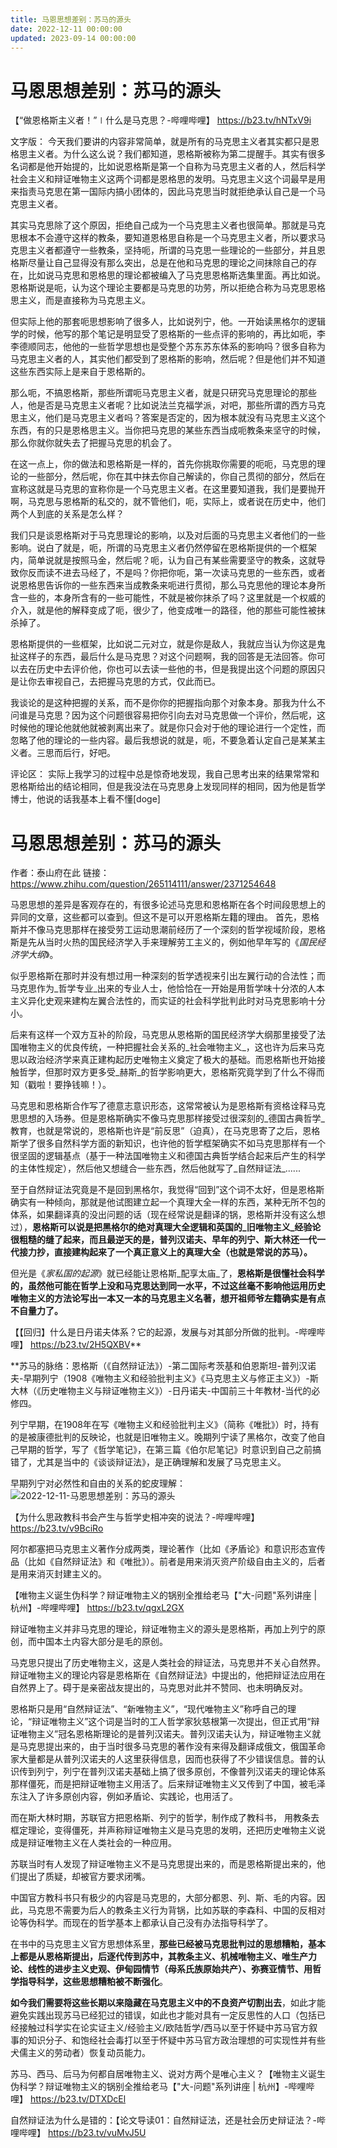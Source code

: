 ```yaml
---
title: 马恩思想差别：苏马的源头
date: 2022-12-11 00:00:00
updated: 2023-09-14 00:00:00
---
```


# 马恩思想差别：苏马的源头

【“做恩格斯主义者！”∣什么是马克思？-哔哩哔哩】 https://b23.tv/hNTxV9i

文字版：
今天我们要讲的内容非常简单，就是所有的马克思主义者其实都只是恩格思主义者。为什么这么说？我们都知道，恩格斯被称为第二提醒手。其实有很多名词都是他开始提的，比如说恩格斯是第一个自称为马克思主义者的人，然后科学社会主义和辩证唯物主义这两个词都是恩格思的发明。马克思主义这个词最早是用来指责马克思在第一国际内搞小团体的，因此马克思当时就拒绝承认自己是一个马克思主义者。

其实马克思除了这个原因，拒绝自己成为一个马克思主义者也很简单。那就是马克思根本不会遵守这样的教条，要知道恩格思自称是一个马克思主义者，所以要求马克思主义者都遵守一些教条，坚持呃，所谓的马克思一些理论的一些部分，并且恩格斯尽量让自己显得没有那么突出，总是在他和马克思的理论之间抹除自己的存在，比如说马克思和恩格思的理论都被编入了马克思恩格斯选集里面。再比如说。恩格斯说是呃，认为这个理论主要都是马克思的功劳，所以拒绝合称为马克思恩格思主义，而是直接称为马克思主义。

但实际上他的那套呃思想影响了很多人，比如说列宁，他。一开始读黑格尔的逻辑学的时候，他写的那个笔记是明显受了恩格斯的一些点评的影响的，再比如呃，李李德顺同志，他他的一些哲学思想也是受整个苏东苏东体系的影响吗？很多自称为马克思主义者的人，其实他们都受到了恩格斯的影响，然后呢？但是他们并不知道这些东西实际上是来自于恩格斯的。

那么呃，不搞恩格斯，那些所谓呃马克思主义者，就是只研究马克思理论的那些人，他是否是马克思主义者呢？比如说法兰克福学派，对吧，那些所谓的西方马克思主义，他们是马克思主义者吗？答案是否定的，因为根本就没有马克思主义这个东西，有的只是恩格思主义。当你把马克思的某些东西当成呃教条来坚守的时候，那么你就你就失去了把握马克思的机会了。

在这一点上，你的做法和恩格斯是一样的，首先你挑取你需要的呃呃，马克思的理论的一些部分，然后呢，你在其中抹去你自己解读的，你自己贯彻的部分，然后在宣称这就是马克思的宣称你是一个马克思主义者。在这里要知道我，我们是要抛开啊，马克思与恩格斯的私交的，就不管他们，呃，实际上，或者说在历史中，他们两个人到底的关系是怎么样？

我们只是谈恩格斯对于马克思理论的影响，以及对后面的马克思主义者他们的一些影响。说白了就是，呃，所谓的马克思主义者仍然停留在恩格斯提供的一个框架内，简单说就是按照马金，然后呢？呃，认为自己有某些需要坚守的教条，这就导致你反而读不进去马经了，不是吗？你把你呃，第一次读马克思的一些东西，或者说恩格思告诉你的一些东西来当成教条来呃进行贯彻，那么马克思他的理论本身所含一些的，本身所含有的一些可能性，不就是被你抹杀了吗？这里就是一个权威的介入，就是他的解释变成了呃，很少了，他变成唯一的路径，他的那些可能性被抹杀掉了。

恩格斯提供的一些框架，比如说二元对立，就是你是敌人，我就应当认为你这是鬼扯这样子的东西，最后什么是马克思？对这个问题啊，我的回答是无法回答。你可以去在历史中去评价他，你也可以去读一些他的书，但是我提出这个问题的原因只是让你去审视自己，去把握马克思的方式，仅此而已。

我谈论的是这种把握的关系，而不是你你的把握指向那个对象本身。那我为什么不问谁是马克思？因为这个问题很容易把你引向去对马克思做一个评价，然后呢，这时候他的理论他就他就被剥离出来了。就是你只会对于他的理论进行一个定性，而忽略了他的理论的一些内容。最后我想说的就是，呃，不要急着认定自己是某某主义者。三思而后行，好吧。

评论区：
实际上我学习的过程中总是惊奇地发现，我自己思考出来的结果常常和恩格斯给出的结论相同，但是我没法在马克思身上发现同样的相同，因为他是哲学博士，他说的话我基本上看不懂[doge]

# 马恩思想差别：苏马的源头

作者：泰山府在此 链接：https://www.zhihu.com/question/265114111/answer/2371254648

马恩思想的差异是客观存在的，有很多论述马克思和恩格斯在各个时间段思想上的异同的文章，这些都可以查到。但这不是可以开恩格斯左籍的理由。
首先，恩格斯并不像马克思那样在接受劳工运动思潮前经历了一个深刻的哲学视域阶段，恩格斯是先从当时火热的国民经济学入手来理解劳工主义的，例如他早年写的《_国民经济学大纲_》。

似乎恩格斯在那时并没有想过用一种深刻的哲学透视来引出左翼行动的合法性；而马克思作为_哲学专业_出来的专业人士，他恰恰在一开始是用哲学味十分浓的人本主义异化史观来建构左翼合法性的，而实证的社会科学批判此时对马克思影响十分小。

后来有这样一个双方互补的阶段，马克思从恩格斯的国民经济学大纲那里接受了法国唯物主义的优良传统，一种把握社会关系的_社会唯物主义_，这也许为后来马克思以政治经济学来真正建构起历史唯物主义奠定了极大的基础。而恩格斯也开始接触哲学，但那时双方更多受_赫斯_的哲学影响更大，恩格斯究竟学到了什么不得而知（戳啦！要挣钱嘛！）。

马克思和恩格斯合作写了德意志意识形态，这常常被认为是恩格斯有资格诠释马克思思想的入场券。但是恩格斯确实不像马克思那样接受过很深刻的_德国古典哲学_教育，也就是常说的，恩格斯也许是“前反思”（迫真），在马克思寄了之后，恩格斯学了很多自然科学方面的新知识，也许他的哲学框架确实不如马克思那样有一个很坚固的逻辑基点（基于一种法国唯物主义和德国古典哲学结合起来后产生的科学的主体性规定），然后他又想缝合一些东西，然后他就写了_自然辩证法_......

至于自然辩证法究竟是不是回到黑格尔，我觉得“回到”这个词不太好，但是恩格斯确实有一种倾向，那就是他试图建立起一个真理大全一样的东西，某种无所不包的体系，如果翻译真的没出问题的话（现在经常说是翻译的锅，恩格斯并没有这么想过），**恩格斯可以说是把黑格尔的绝对真理大全逻辑和英国的_旧唯物主义_经验论很粗糙的缝了起来，而且最逆天的是，普列汉诺夫、早年的列宁、斯大林还一代一代接力抄，直接建构起来了一个真正意义上的真理大全（也就是常说的苏马）。**

但光是《_家私国的起源_》就已经能让恩格斯_配享太庙_了，**恩格斯是很懂社会科学的，虽然他可能在哲学上没和马克思达到同一水平，不过这丝毫不影响他运用历史唯物主义的方法论写出一本又一本的马克思主义名著，想开祖师爷左籍确实是有点不自量力了。**

【【回归】什么是日丹诺夫体系？它的起源，发展与对其部分所做的批判。-哔哩哔哩】 https://b23.tv/2H5QXBV**

**苏马的脉络：恩格斯（《自然辩证法》）-第二国际考茨基和伯恩斯坦-普列汉诺夫-早期列宁（1908《唯物主义和经验批判主义》《马克思主义与修正主义》）-斯大林（《历史唯物主义与辩证唯物主义》）-日丹诺夫-中国前三十年教材-当代的必修四。

列宁早期，在1908年在写《唯物主义和经验批判主义》（简称《唯批》）时，持有的是被康德批判的反映论，也就是旧唯物主义。晚期列宁读了黑格尔，改变了他自己早期的哲学，写了《哲学笔记》，在第三篇《伯尔尼笔记》时意识到自己之前搞错了，尤其是当中的《谈谈辩证法》，是正确理解和发展了马克思主义。

早期列宁对必然性和自由的关系的蛇皮理解：
![2022-12-11-马恩思想差别：苏马的源头](assets/2022-12-11-马恩思想差别：苏马的源头.jpeg)

【为什么思政教科书会产生与哲学史相冲突的说法？-哔哩哔哩】 https://b23.tv/v9BciRo

阿尔都塞把马克思主义著作分成两类，理论著作（比如《矛盾论》和意识形态宣传品（比如《自然辩证法》和《唯批》）。前者是用来消灭资产阶级自由主义的，后者是用来消灭封建主义的。

【唯物主义诞生伪科学？辩证唯物主义的锅别全推给老马【"大-问题"系列讲座 | 杭州】-哔哩哔哩】 https://b23.tv/qgxL2GX

辩证唯物主义并非马克思的理论，辩证唯物主义的源头是恩格斯，再加上列宁的原创，而中国本土内容大部分是毛的原创。

马克思只提出了历史唯物主义，这是人类社会的辩证法，马克思并不关心自然界。辩证唯物主义的理论内容是恩格斯在《自然辩证法》中提出的，他把辩证法应用在自然界上了。碍于是亲密战友提出的，马克思对此并不赞同、也未明确反对。

恩格斯只是用“自然辩证法”、“新唯物主义”，“现代唯物主义”称呼自己的理论，“辩证唯物主义”这个词是当时的工人哲学家狄慈根第一次提出，但正式用“辩证唯物主义”冠名恩格斯理论的是普列汉诺夫。普列汉诺夫认为，辩证唯物主义就是马克思提出来的，由于当时很多马克思的著作没有来得及翻译成俄文，俄国革命家大量都是从普列汉诺夫的人这里获得信息，因而也获得了不少错误信息。普的认识传到列宁，列宁在普列汉诺夫基础上搞了很多原创，不像普列汉诺夫的理论体系那样僵死，而是把辩证唯物主义用活了。后来辩证唯物主义又传到了中国，被毛泽东注入了许多原创内容，例如矛盾论、实践论，也用活了。

而在斯大林时期，苏联官方把恩格斯、列宁的哲学，制作成了教科书， 用教条去框定理论，变得僵死，并声称辩证唯物主义是马克思的发明，还把历史唯物主义说成是辩证唯物主义在人类社会的一种应用。

苏联当时有人发现了辩证唯物主义不是马克思提出来的，而是恩格斯提出来的，他们提出了质疑，却被官方要求闭嘴。

中国官方教科书只有极少的内容是马克思的，大部分都恩、列、斯、毛的内容。因此，马克思不需要为后人的教条主义行为背锅，比如苏联的李森科、中国的反相对论等伪科学。而现在的哲学基本上都承认自己没有办法指导科学了。

在书中的马克思主义官方思想体系里，**那些已经被马克思批判过的思想糟粕，基本上都是从恩格斯提出，后逐代传到苏中，其教条主义、机械唯物主义、唯生产力论、线性的进步主义史观、伊甸园情节（母系氏族原始共产）、弥赛亚情节、用哲学指导科学，这些思想糟粕被不断强化**。

**如今我们需要将这些长期以来隐藏在马克思主义中的不良资产切割出去**，如此才能避免实践出现苏马已经犯过的错误，如此也才能对具有一定反思性的人口（包括已经接触过科学实在论实证主义/经验主义/欧陆哲学/西马以至于怀疑中苏马官方叙事的知识分子、和饱经社会毒打以至于怀疑中苏马官方政治理想的可实现性并有些犬儒主义的劳动者）恢复动员能力。

苏马、西马、后马为何都自居唯物主义、说对方两个是唯心主义？【唯物主义诞生伪科学？辩证唯物主义的锅别全推给老马【"大-问题"系列讲座 | 杭州】-哔哩哔哩】 https://b23.tv/DTXDcEl

自然辩证法为什么是错的：【论文导读01：自然辩证法，还是社会历史辩证法？-哔哩哔哩】 https://b23.tv/vuMvJ5U

